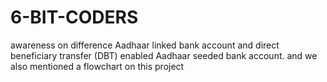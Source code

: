 # 6-BIT-CODERS
awareness on difference Aadhaar linked bank account and direct beneficiary transfer (DBT) enabled Aadhaar seeded bank account. and we also mentioned a flowchart on this project 
